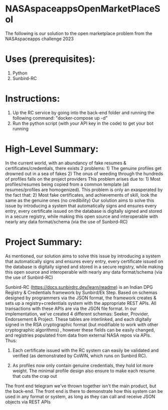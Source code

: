 # NASAspaceappsOpenMarketPlaceSol
The following is our solution to the open marketplace problem from the NASAspaceapps challenge 2023

# Uses (prerequisites):
1) Python
2) Sunbird-RC

# Instructions:

1) Up the RC service by going into the back-end folder and running the following command: "docker-compose up -d"
2) Run the python script (with your API key in the code) to get your bot running 

# High-Level Summary:
In the current world, with an abundancy of fake resumes & certificates/credentials, there exists 2 problems: 1) The genuine profiles get drowned out in a sea of fakes 2) The onus of weeding through the hundreds of profiles falls on the project providers This problem arises due to: 1) Most profiles/resumes being copied from a common template (all resumes/profiles are homogenized). This problem is only an exasperated by the fact that: 2) Most fake certificates, and achievements of skill, look the same as the genuine ones (no credibility) Our solution aims to solve this issue by introducing a system that automatically signs and ensures every entry, every certificate issued on the database is digitally signed and stored in a secure registry, while making this open source and interoperable with nearly any data format/schema (via the use of Sunbird-RC)

# Project Summary:
As mentioned, our solution aims to solve this issue by introducing a system that automatically signs and ensures every entry, every certificate issued on the database is digitally signed and stored in a secure registry, while making this open source and interoperable with nearly any data format/schema (via the use of Sunbird-RC)


Sunbird-RC (https://docs.sunbirdrc.dev/learn/readme) is an Indian DPG Registry & Credentials framework by Sunbird/Ek Step. Based on schemas designed by programmers via the JSON format, the framework creates & sets up a registry+credentials system with the appropriate REST APIs. All transactions with these APIs are via the JSON file format. In our implementation, we've created 4 different schemas: Seeker, Provider, Endorsement & Project. These tables are interlinked, and each digitally signed in the RSA cryptographic format (but modifiable to work with other cryptographic algorithms) , however these fields can be easily changed, and registries populated from data from external NASA repos via APIs. Thus:

1) Each certificate issued with the RC system can easily be validated and verified (as demonstrated by CoWIN, which runs on Sunbird RC).

2) As profiles now only contain genuine credentials, they hold lot more weight. The minimal profile design also ensure to make each resume that cuts the crap out


The front end telegram we've thrown together isn't the main product, but the back-end. The front end is there to demonstrate how this system can be used in any format or system, as long as they can call and receive JSON objects via REST APIs
